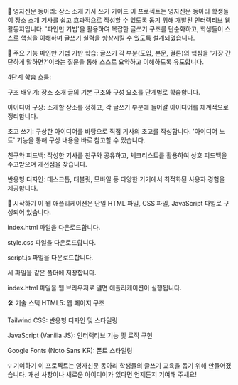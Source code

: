 📝 영자신문 동아리: 장소 소개 기사 쓰기 가이드
이 프로젝트는 영자신문 동아리 학생들이 장소 소개 기사를 쉽고 효과적으로 작성할 수 있도록 돕기 위해 개발된 인터랙티브 웹 활동지입니다. '파인만 기법'을 활용하여 복잡한 글쓰기 구조를 단순화하고, 학생들이 스스로 핵심을 이해하며 글쓰기 실력을 향상시킬 수 있도록 설계되었습니다.

🌟 주요 기능
파인만 기법 기반 학습: 글쓰기 각 부분(도입, 본문, 결론)의 핵심을 '가장 간단하게 말하면?'이라는 질문을 통해 스스로 요약하고 이해하도록 유도합니다.

4단계 학습 흐름:

구조 배우기: 장소 소개 글의 기본 구조와 구성 요소를 단계별로 학습합니다.

아이디어 구상: 소개할 장소를 정하고, 각 글쓰기 부분에 들어갈 아이디어를 체계적으로 정리합니다.

초고 쓰기: 구상한 아이디어를 바탕으로 직접 기사의 초고를 작성합니다. '아이디어 노트' 기능을 통해 구상 내용을 바로 참고할 수 있습니다.

친구와 피드백: 작성한 기사를 친구와 공유하고, 체크리스트를 활용하여 상호 피드백을 주고받으며 개선점을 찾습니다.

반응형 디자인: 데스크톱, 태블릿, 모바일 등 다양한 기기에서 최적화된 사용자 경험을 제공합니다.

🚀 시작하기
이 웹 애플리케이션은 단일 HTML 파일, CSS 파일, JavaScript 파일로 구성되어 있습니다.

index.html 파일을 다운로드합니다.

style.css 파일을 다운로드합니다.

script.js 파일을 다운로드합니다.

세 파일을 같은 폴더에 저장합니다.

index.html 파일을 웹 브라우저로 열면 애플리케이션이 실행됩니다.

🛠️ 기술 스택
HTML5: 웹 페이지 구조

Tailwind CSS: 반응형 디자인 및 스타일링

JavaScript (Vanilla JS): 인터랙티브 기능 및 로직 구현

Google Fonts (Noto Sans KR): 폰트 스타일링

💡 기여하기
이 프로젝트는 영자신문 동아리 학생들의 글쓰기 교육을 돕기 위해 만들어졌습니다. 개선 사항이나 새로운 아이디어가 있다면 언제든지 기여해 주세요!
